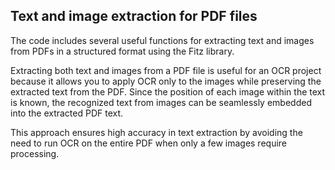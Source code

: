 ## Text and image extraction for PDF files

The code includes several useful functions for extracting text and images from PDFs in a structured format using the Fitz library. 

Extracting both text and images from a PDF file is useful for an OCR project because it allows you to apply OCR only to the images while preserving the extracted text from the PDF. Since the position of each image within the text is known, the recognized text from images can be seamlessly embedded into the extracted PDF text.

This approach ensures high accuracy in text extraction by avoiding the need to run OCR on the entire PDF when only a few images require processing.
